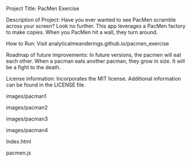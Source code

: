 Project Title: PacMen Exercise

Description of Project: Have you ever wanted to see PacMen scramble across your screen? Look no further. This app leverages a PacMen factory to make copies. When you PacMen hit a wall, they turn around.

How to Run: Visit analyticalmeanderings.github.io/pacmen_exercise

Roadmap of future improvements: In future versions, the pacmen will eat each other. When a pacman eats another pacman, they grow in size. It will be a fight to the death.

License information: Incorporates the MIT license. Additional information can be found in the LICENSE file. 

images/pacman1

images/pacman2

images/pacman3

images/pacman4

Index.html

pacmen.js

